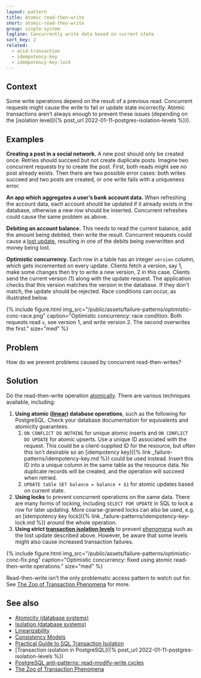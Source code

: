 ```yaml
---
layout: pattern
title: Atomic read-then-write
short: atomic-read-then-write
group: single-system
tagline: Concurrently write data based on current state
sort_key: 2
related:
  - acid-transaction
  - idempotency-key
  - idempotency-key-lock
---
```


## Context

Some write operations depend on the result of a previous read. Concurrent requests might cause the write to fail or update state incorrectly. Atomic transactions aren’t always enough to prevent these issues (depending on the [isolation level]({% post_url 2022-01-11-postgres-isolation-levels %})).

## Examples

**Creating a post in a social network.** A new post should only be created once. Retries should succeed but not create duplicate posts. Imagine two concurrent requests try to create the post. First, both reads might see no post already exists. Then there are two possible error cases: both writes succeed and two posts are created, or one write fails with a uniqueness error.

**An app which aggregates a user’s bank account data.** When refreshing the account data, each account should be updated if it already exists in the database, otherwise a new row should be inserted. Concurrent refreshes could cause the same problem as above.

**Debiting an account balance.** This needs to read the current balance, add the amount being debited, then write the result. Concurrent requests could cause a [lost update](https://begriffs.com/posts/2017-08-01-practical-guide-sql-isolation.html#lost-update), resulting in one of the debits being overwritten and money being lost.

**Optimistic concurrency.** Each row in a table has an integer `version` column, which gets incremented on every update. Clients fetch a version, say 1, make some changes then try to write a new version, 2 in this case. Clients send the current version (1) along with the update request. The application checks that this version matches the version in the database. If they don't match, the update should be rejected. Race conditions can occur, as illustrated below.

{% include figure.html
  img_src="/public/assets/failure-patterns/optimistic-conc-race.png"
  caption="Optimistic concurrency: race condition. Both requests read `x`, see version 1, and write version 2. The second overwrites the first."
  size="med"
%}

## Problem

How do we prevent problems caused by concurrent read-then-writes?

## Solution

Do the read-then-write operation [atomically](https://en.wikipedia.org/wiki/Linearizability). There are various techniques available, including:

1. **Using atomic ([linear](https://en.wikipedia.org/wiki/Linearizability)) database operations**, such as the following for PostgreSQL. Check your database documentation for equivalents and atomicity guarantees.
    1. `ON CONFLICT DO NOTHING` for unique atomic inserts and `ON CONFLICT DO UPDATE` for atomic upserts. Use a unique ID associated with the request. This could be a client-supplied ID for the resource, but often this isn’t desirable so an [idempotency key]({% link _failure-patterns/idempotency-key.md %}) could be used instead. Insert this ID into a unique column in the same table as the resource data. No duplicate records will be created, and the operation will succeed when retried.
    2. `UPDATE table SET balance = balance + $1` for atomic updates based on current state.
2. **Using locks** to prevent concurrent operations on the same data. There are many forms of locking, including `SELECT FOR UPDATE` in SQL to lock a row for later updating. More coarse-grained locks can also be used, e.g. an [idempotency key lock]({% link _failure-patterns/idempotency-key-lock.md %}) around the whole operation.
3. **Using strict [transaction isolation levels](https://en.wikipedia.org/wiki/Isolation_(database_systems)#Isolation_levels)** to prevent [phenomena](https://begriffs.com/posts/2017-08-01-practical-guide-sql-isolation.html#the-zoo-of-transaction-phenomena) such as the lost update described above. However, be aware that some levels might also cause increased transaction failures.

{% include figure.html
  img_src="/public/assets/failure-patterns/optimistic-conc-fix.png"
  caption="Optimistic concurrency: fixed using atomic read-then-write operations."
  size="med"
%}

Read-then-write isn’t the only problematic access pattern to watch out for. See [The Zoo of Transaction Phenomena](https://begriffs.com/posts/2017-08-01-practical-guide-sql-isolation.html#the-zoo-of-transaction-phenomena) for more.

## See also

- [Atomicity (database systems)](https://en.wikipedia.org/wiki/Atomicity_(database_systems))
- [Isolation (database systems)](https://en.wikipedia.org/wiki/Isolation_(database_systems))
- [Linearizability](https://en.wikipedia.org/wiki/Linearizability)
- [Consistency Models](https://jepsen.io/consistency)
- [Practical Guide to SQL Transaction Isolation](https://begriffs.com/posts/2017-08-01-practical-guide-sql-isolation.html)
- [Transaction isolation in PostgreSQL]({% post_url 2022-01-11-postgres-isolation-levels %})
- [PostgreSQL anti-patterns: read-modify-write cycles](https://www.2ndquadrant.com/en/blog/postgresql-anti-patterns-read-modify-write-cycles/)
- [The Zoo of Transaction Phenomena](https://begriffs.com/posts/2017-08-01-practical-guide-sql-isolation.html#the-zoo-of-transaction-phenomena)
